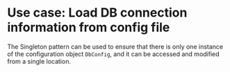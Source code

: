 # Use case: Load DB connection information from config file

The Singleton pattern can be used to ensure that there is only one instance of the configuration object `DbConfig`, and it can be accessed and modified from a single location.